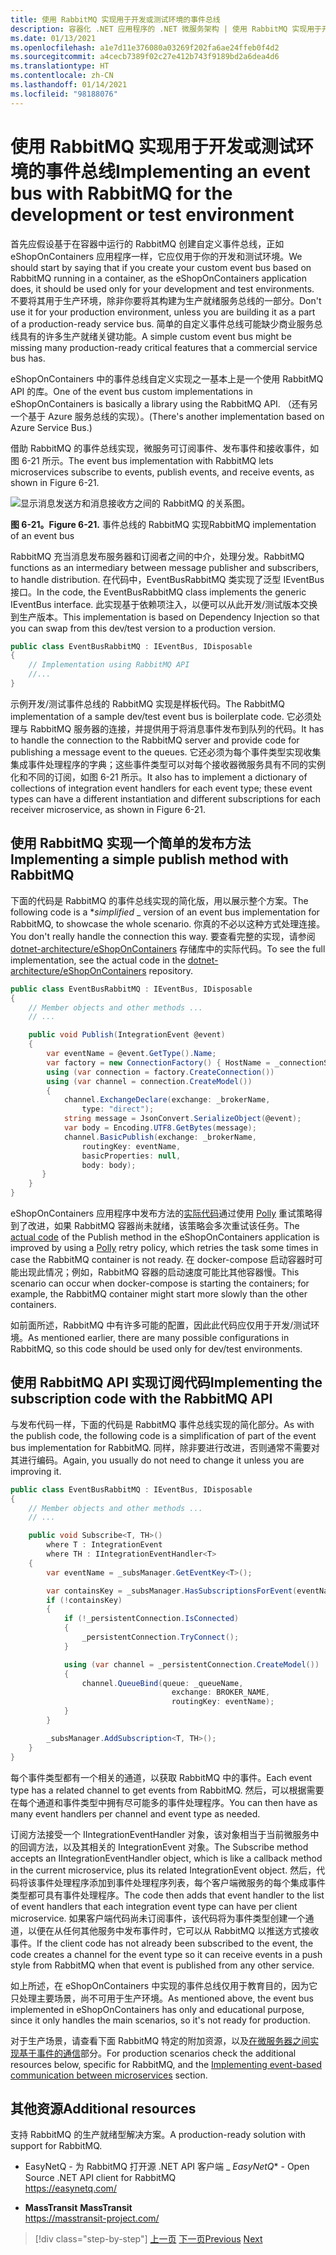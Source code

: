 ```yaml
---
title: 使用 RabbitMQ 实现用于开发或测试环境的事件总线
description: 容器化 .NET 应用程序的 .NET 微服务架构 | 使用 RabbitMQ 实现用于开发或测试环境的集成事件的事件总线消息传递。
ms.date: 01/13/2021
ms.openlocfilehash: a1e7d11e376080a03269f202fa6ae24ffeb0f4d2
ms.sourcegitcommit: a4cecb7389f02c27e412b743f9189bd2a6dea4d6
ms.translationtype: HT
ms.contentlocale: zh-CN
ms.lasthandoff: 01/14/2021
ms.locfileid: "98188076"
---
```

# <a name="implementing-an-event-bus-with-rabbitmq-for-the-development-or-test-environment"></a><span data-ttu-id="23f04-103">使用 RabbitMQ 实现用于开发或测试环境的事件总线</span><span class="sxs-lookup"><span data-stu-id="23f04-103">Implementing an event bus with RabbitMQ for the development or test environment</span></span>

<span data-ttu-id="23f04-104">首先应假设基于在容器中运行的 RabbitMQ 创建自定义事件总线，正如 eShopOnContainers 应用程序一样，它应仅用于你的开发和测试环境。</span><span class="sxs-lookup"><span data-stu-id="23f04-104">We should start by saying that if you create your custom event bus based on RabbitMQ running in a container, as the eShopOnContainers application does, it should be used only for your development and test environments.</span></span> <span data-ttu-id="23f04-105">不要将其用于生产环境，除非你要将其构建为生产就绪服务总线的一部分。</span><span class="sxs-lookup"><span data-stu-id="23f04-105">Don't use it for your production environment, unless you are building it as a part of a production-ready service bus.</span></span> <span data-ttu-id="23f04-106">简单的自定义事件总线可能缺少商业服务总线具有的许多生产就绪关键功能。</span><span class="sxs-lookup"><span data-stu-id="23f04-106">A simple custom event bus might be missing many production-ready critical features that a commercial service bus has.</span></span>

<span data-ttu-id="23f04-107">eShopOnContainers 中的事件总线自定义实现之一基本上是一个使用 RabbitMQ API 的库。</span><span class="sxs-lookup"><span data-stu-id="23f04-107">One of the event bus custom implementations in eShopOnContainers is basically a library using the RabbitMQ API.</span></span> <span data-ttu-id="23f04-108">（还有另一个基于 Azure 服务总线的实现）。</span><span class="sxs-lookup"><span data-stu-id="23f04-108">(There's another implementation based on Azure Service Bus.)</span></span>

<span data-ttu-id="23f04-109">借助 RabbitMQ 的事件总线实现，微服务可订阅事件、发布事件和接收事件，如图 6-21 所示。</span><span class="sxs-lookup"><span data-stu-id="23f04-109">The event bus implementation with RabbitMQ lets microservices subscribe to events, publish events, and receive events, as shown in Figure 6-21.</span></span>

![显示消息发送方和消息接收方之间的 RabbitMQ 的关系图。](./media/rabbitmq-event-bus-development-test-environment/rabbitmq-implementation.png)

<span data-ttu-id="23f04-111">**图 6-21。**</span><span class="sxs-lookup"><span data-stu-id="23f04-111">**Figure 6-21.**</span></span> <span data-ttu-id="23f04-112">事件总线的 RabbitMQ 实现</span><span class="sxs-lookup"><span data-stu-id="23f04-112">RabbitMQ implementation of an event bus</span></span>

<span data-ttu-id="23f04-113">RabbitMQ 充当消息发布服务器和订阅者之间的中介，处理分发。</span><span class="sxs-lookup"><span data-stu-id="23f04-113">RabbitMQ functions as an intermediary between message publisher and subscribers, to handle distribution.</span></span> <span data-ttu-id="23f04-114">在代码中，EventBusRabbitMQ 类实现了泛型 IEventBus 接口。</span><span class="sxs-lookup"><span data-stu-id="23f04-114">In the code, the EventBusRabbitMQ class implements the generic IEventBus interface.</span></span> <span data-ttu-id="23f04-115">此实现基于依赖项注入，以便可以从此开发/测试版本交换到生产版本。</span><span class="sxs-lookup"><span data-stu-id="23f04-115">This implementation is based on Dependency Injection so that you can swap from this dev/test version to a production version.</span></span>

```csharp
public class EventBusRabbitMQ : IEventBus, IDisposable
{
    // Implementation using RabbitMQ API
    //...
}
```

<span data-ttu-id="23f04-116">示例开发/测试事件总线的 RabbitMQ 实现是样板代码。</span><span class="sxs-lookup"><span data-stu-id="23f04-116">The RabbitMQ implementation of a sample dev/test event bus is boilerplate code.</span></span> <span data-ttu-id="23f04-117">它必须处理与 RabbitMQ 服务器的连接，并提供用于将消息事件发布到队列的代码。</span><span class="sxs-lookup"><span data-stu-id="23f04-117">It has to handle the connection to the RabbitMQ server and provide code for publishing a message event to the queues.</span></span> <span data-ttu-id="23f04-118">它还必须为每个事件类型实现收集集成事件处理程序的字典；这些事件类型可以对每个接收器微服务具有不同的实例化和不同的订阅，如图 6-21 所示。</span><span class="sxs-lookup"><span data-stu-id="23f04-118">It also has to implement a dictionary of collections of integration event handlers for each event type; these event types can have a different instantiation and different subscriptions for each receiver microservice, as shown in Figure 6-21.</span></span>

## <a name="implementing-a-simple-publish-method-with-rabbitmq"></a><span data-ttu-id="23f04-119">使用 RabbitMQ 实现一个简单的发布方法</span><span class="sxs-lookup"><span data-stu-id="23f04-119">Implementing a simple publish method with RabbitMQ</span></span>

<span data-ttu-id="23f04-120">下面的代码是 RabbitMQ 的事件总线实现的简化版，用以展示整个方案。</span><span class="sxs-lookup"><span data-stu-id="23f04-120">The following code is a \**_simplified_* _ version of an event bus implementation for RabbitMQ, to showcase the whole scenario.</span></span> <span data-ttu-id="23f04-121">你真的不必以这种方式处理连接。</span><span class="sxs-lookup"><span data-stu-id="23f04-121">You don't really handle the connection this way.</span></span> <span data-ttu-id="23f04-122">要查看完整的实现，请参阅 [dotnet-architecture/eShopOnContainers](https://github.com/dotnet-architecture/eShopOnContainers/blob/master/src/BuildingBlocks/EventBus/EventBusRabbitMQ/EventBusRabbitMQ.cs) 存储库中的实际代码。</span><span class="sxs-lookup"><span data-stu-id="23f04-122">To see the full implementation, see the actual code in the [dotnet-architecture/eShopOnContainers](https://github.com/dotnet-architecture/eShopOnContainers/blob/master/src/BuildingBlocks/EventBus/EventBusRabbitMQ/EventBusRabbitMQ.cs) repository.</span></span>

```csharp
public class EventBusRabbitMQ : IEventBus, IDisposable
{
    // Member objects and other methods ...
    // ...

    public void Publish(IntegrationEvent @event)
    {
        var eventName = @event.GetType().Name;
        var factory = new ConnectionFactory() { HostName = _connectionString };
        using (var connection = factory.CreateConnection())
        using (var channel = connection.CreateModel())
        {
            channel.ExchangeDeclare(exchange: _brokerName,
                type: "direct");
            string message = JsonConvert.SerializeObject(@event);
            var body = Encoding.UTF8.GetBytes(message);
            channel.BasicPublish(exchange: _brokerName,
                routingKey: eventName,
                basicProperties: null,
                body: body);
       }
    }
}
```

<span data-ttu-id="23f04-123">eShopOnContainers 应用程序中发布方法的[实际代码](https://github.com/dotnet-architecture/eShopOnContainers/blob/master/src/BuildingBlocks/EventBus/EventBusRabbitMQ/EventBusRabbitMQ.cs)通过使用 [Polly](https://github.com/App-vNext/Polly) 重试策略得到了改进，如果 RabbitMQ 容器尚未就绪，该策略会多次重试该任务。</span><span class="sxs-lookup"><span data-stu-id="23f04-123">The [actual code](https://github.com/dotnet-architecture/eShopOnContainers/blob/master/src/BuildingBlocks/EventBus/EventBusRabbitMQ/EventBusRabbitMQ.cs) of the Publish method in the eShopOnContainers application is improved by using a [Polly](https://github.com/App-vNext/Polly) retry policy, which retries the task some times in case the RabbitMQ container is not ready.</span></span> <span data-ttu-id="23f04-124">在 docker-compose 启动容器时可能出现此情况；例如，RabbitMQ 容器的启动速度可能比其他容器慢。</span><span class="sxs-lookup"><span data-stu-id="23f04-124">This scenario can occur when docker-compose is starting the containers; for example, the RabbitMQ container might start more slowly than the other containers.</span></span>

<span data-ttu-id="23f04-125">如前面所述，RabbitMQ 中有许多可能的配置，因此此代码应仅用于开发/测试环境。</span><span class="sxs-lookup"><span data-stu-id="23f04-125">As mentioned earlier, there are many possible configurations in RabbitMQ, so this code should be used only for dev/test environments.</span></span>

## <a name="implementing-the-subscription-code-with-the-rabbitmq-api"></a><span data-ttu-id="23f04-126">使用 RabbitMQ API 实现订阅代码</span><span class="sxs-lookup"><span data-stu-id="23f04-126">Implementing the subscription code with the RabbitMQ API</span></span>

<span data-ttu-id="23f04-127">与发布代码一样，下面的代码是 RabbitMQ 事件总线实现的简化部分。</span><span class="sxs-lookup"><span data-stu-id="23f04-127">As with the publish code, the following code is a simplification of part of the event bus implementation for RabbitMQ.</span></span> <span data-ttu-id="23f04-128">同样，除非要进行改进，否则通常不需要对其进行编码。</span><span class="sxs-lookup"><span data-stu-id="23f04-128">Again, you usually do not need to change it unless you are improving it.</span></span>

```csharp
public class EventBusRabbitMQ : IEventBus, IDisposable
{
    // Member objects and other methods ...
    // ...

    public void Subscribe<T, TH>()
        where T : IntegrationEvent
        where TH : IIntegrationEventHandler<T>
    {
        var eventName = _subsManager.GetEventKey<T>();

        var containsKey = _subsManager.HasSubscriptionsForEvent(eventName);
        if (!containsKey)
        {
            if (!_persistentConnection.IsConnected)
            {
                _persistentConnection.TryConnect();
            }

            using (var channel = _persistentConnection.CreateModel())
            {
                channel.QueueBind(queue: _queueName,
                                    exchange: BROKER_NAME,
                                    routingKey: eventName);
            }
        }

        _subsManager.AddSubscription<T, TH>();
    }
}
```

<span data-ttu-id="23f04-129">每个事件类型都有一个相关的通道，以获取 RabbitMQ 中的事件。</span><span class="sxs-lookup"><span data-stu-id="23f04-129">Each event type has a related channel to get events from RabbitMQ.</span></span> <span data-ttu-id="23f04-130">然后，可以根据需要在每个通道和事件类型中拥有尽可能多的事件处理程序。</span><span class="sxs-lookup"><span data-stu-id="23f04-130">You can then have as many event handlers per channel and event type as needed.</span></span>

<span data-ttu-id="23f04-131">订阅方法接受一个 IIntegrationEventHandler 对象，该对象相当于当前微服务中的回调方法，以及其相关的 IntegrationEvent 对象。</span><span class="sxs-lookup"><span data-stu-id="23f04-131">The Subscribe method accepts an IIntegrationEventHandler object, which is like a callback method in the current microservice, plus its related IntegrationEvent object.</span></span> <span data-ttu-id="23f04-132">然后，代码将该事件处理程序添加到事件处理程序列表，每个客户端微服务的每个集成事件类型都可具有事件处理程序。</span><span class="sxs-lookup"><span data-stu-id="23f04-132">The code then adds that event handler to the list of event handlers that each integration event type can have per client microservice.</span></span> <span data-ttu-id="23f04-133">如果客户端代码尚未订阅事件，该代码将为事件类型创建一个通道，以便在从任何其他服务中发布事件时，它可以从 RabbitMQ 以推送方式接收事件。</span><span class="sxs-lookup"><span data-stu-id="23f04-133">If the client code has not already been subscribed to the event, the code creates a channel for the event type so it can receive events in a push style from RabbitMQ when that event is published from any other service.</span></span>

<span data-ttu-id="23f04-134">如上所述，在 eShopOnContainers 中实现的事件总线仅用于教育目的，因为它只处理主要场景，尚不可用于生产环境。</span><span class="sxs-lookup"><span data-stu-id="23f04-134">As mentioned above, the event bus implemented in eShopOnContainers has only and educational purpose, since it only handles the main scenarios, so it's not ready for production.</span></span>

<span data-ttu-id="23f04-135">对于生产场景，请查看下面 RabbitMQ 特定的附加资源，以及[在微服务器之间实现基于事件的通信](./integration-event-based-microservice-communications.md#additional-resources)部分。</span><span class="sxs-lookup"><span data-stu-id="23f04-135">For production scenarios check the additional resources below, specific for RabbitMQ, and the [Implementing event-based communication between microservices](./integration-event-based-microservice-communications.md#additional-resources) section.</span></span>

## <a name="additional-resources"></a><span data-ttu-id="23f04-136">其他资源</span><span class="sxs-lookup"><span data-stu-id="23f04-136">Additional resources</span></span>

<span data-ttu-id="23f04-137">支持 RabbitMQ 的生产就绪型解决方案。</span><span class="sxs-lookup"><span data-stu-id="23f04-137">A production-ready solution with support for RabbitMQ.</span></span>

- <span data-ttu-id="23f04-138">EasyNetQ - 为 RabbitMQ 打开源 .NET API 客户端 </span><span class="sxs-lookup"><span data-stu-id="23f04-138">_ *EasyNetQ*\* - Open Source .NET API client for RabbitMQ </span></span>\
  <https://easynetq.com/>

- <span data-ttu-id="23f04-139">**MassTransit** </span><span class="sxs-lookup"><span data-stu-id="23f04-139">**MassTransit** </span></span>\
  <https://masstransit-project.com/>
  
> [!div class="step-by-step"]
> <span data-ttu-id="23f04-140">[上一页](integration-event-based-microservice-communications.md)
> [下一页](subscribe-events.md)</span><span class="sxs-lookup"><span data-stu-id="23f04-140">[Previous](integration-event-based-microservice-communications.md)
[Next](subscribe-events.md)</span></span>
